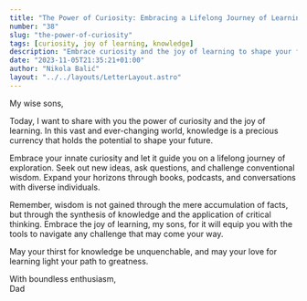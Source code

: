 ```yaml
---
title: "The Power of Curiosity: Embracing a Lifelong Journey of Learning"
number: "38"
slug: "the-power-of-curiosity"
tags: [curiosity, joy of learning, knowledge]
description: "Embrace curiosity and the joy of learning to shape your future. Expand your horizons through books, podcasts, and diverse conversations. May your love for learning light your path to greatness."
date: "2023-11-05T21:35:21+01:00"
author: "Nikola Balić"
layout: "../../layouts/LetterLayout.astro"
---
```

My wise sons,

Today, I want to share with you the power of curiosity and the joy of learning. In this vast and ever-changing world, knowledge is a precious currency that holds the potential to shape your future.

Embrace your innate curiosity and let it guide you on a lifelong journey of exploration. Seek out new ideas, ask questions, and challenge conventional wisdom. Expand your horizons through books, podcasts, and conversations with diverse individuals.

Remember, wisdom is not gained through the mere accumulation of facts, but through the synthesis of knowledge and the application of critical thinking. Embrace the joy of learning, my sons, for it will equip you with the tools to navigate any challenge that may come your way.

May your thirst for knowledge be unquenchable, and may your love for learning light your path to greatness.

With boundless enthusiasm,  
Dad
